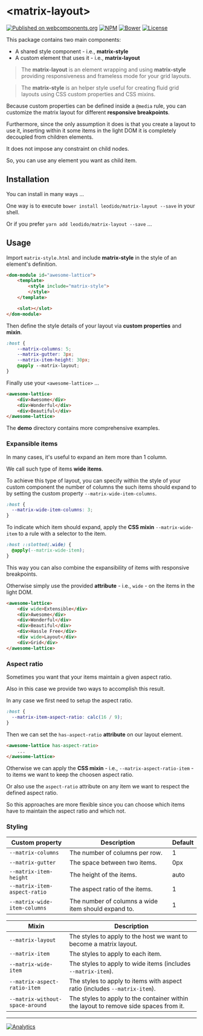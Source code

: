 # \<matrix-layout>

[![Published on webcomponents.org](https://img.shields.io/badge/webcomponents.org-published-blue.svg?style=flat-square)](https://www.webcomponents.org/element/leodido/matrix-layout)
 [![NPM](https://img.shields.io/npm/v/matrix-layout.svg?style=flat-square)](https://www.npmjs.com/package/matrix-layout) [![Bower](https://img.shields.io/bower/v/matrix-layout.svg?style=flat-square)](http://github.com/leodido/matrix-layout/releases/latest) [![License](https://img.shields.io/badge/license-apache--2.0-yellowgreen.svg?style=flat-square)](http://opensource.org/licenses/Apache-2.0)

This package contains two main components:

* A shared style component - i.e., **matrix-style**
* A custom element that uses it - i.e., **matrix-layout**

> The **matrix-layout** is an element wrapping and using **matrix-style** providing responsiveness and frameless mode for your grid layouts.

> The **matrix-style** is an helper style useful for creating fluid grid layouts using CSS custom properties and CSS mixins.

Because custom properties can be defined inside a `@media` rule, you can customize the matrix layout for different **responsive breakpoints**.

Furthermore, since the only assumption it does is that you create a layout to use it, inserting within it some items in the light DOM it is completely decoupled from children elements.

It does not impose any constraint on child nodes.

So, you can use any element you want as child item.

## Installation

You can install in many ways ...

One way is to execute `bower install leodido/matrix-layout --save` in your shell.

Or if you prefer `yarn add leodido/matrix-layout --save` ...

## Usage

Import `matrix-style.html` and include **matrix-style** in the style of an element's definition.

```html
<dom-module id="awesome-lattice">
    <template>
        <style include="matrix-style">
        </style>
    </template>

    <slot></slot>
</dom-module>
```

Then define the style details of your layout via **custom properties** and **mixin**.

```css
:host {
    --matrix-columns: 5;
    --matrix-gutter: 3px;
    --matrix-item-height: 30px;
    @apply --matrix-layout;
}
```

Finally use your `<awesome-lattice>` ...

```html
<awesome-lattice>
    <div>Awesome</div>
    <div>Wonderful</div>
    <div>Beautiful</div>
</awesome-lattice>
```

The **demo** directory contains more comprehensive examples.

### Expansible items

In many cases, it's useful to expand an item more than 1 column.

We call such type of items **wide items**.

To achieve this type of layout, you can specify within the style of your custom component the number of columns the such items should expand to by setting the custom property `--matrix-wide-item-columns`.

```css
:host {
  --matrix-wide-item-columns: 3;
}
```

To indicate which item should expand, apply the **CSS mixin** `--matrix-wide-item` to a rule with a selector to the item.

```css
:host ::slotted(.wide) {
  @apply(--matrix-wide-item);
}
```

This way you can also combine the expansibility of items with responsive breakpoints.

Otherwise simply use the provided **attribute** - i.e., `wide` - on the items in the light DOM.

```html
<awesome-lattice>
    <div wide>Extensible</div>
    <div>Awesome</div>
    <div>Wonderful</div>
    <div>Beautiful</div>
    <div>Hassle Free</div>
    <div wide>Layout</div>
    <div>Grid</div>
</awesome-lattice>
```

### Aspect ratio

Sometimes you want that your items maintain a given aspect ratio.

Also in this case we provide two ways to accomplish this result.

In any case we first need to setup the aspect ratio.

```css
:host {
  --matrix-item-aspect-ratio: calc(16 / 9);
}
```

Then we can set the `has-aspect-ratio` **attribute** on our layout element.

```html
<awesome-lattice has-aspect-ratio>
    ...
</awesome-lattice>
```

Otherwise we can apply the **CSS mixin** - i.e., `--matrix-aspect-ratio-item` - to items we want to keep the choosen aspect ratio.

Or also use the `aspect-ratio` attribute on any item we want to respect the defined aspect ratio.

So this approaches are more flexible since you can choose which items have to maintain the aspect ratio and which not.

### Styling

Custom property                             | Description                                                | Default
--------------------------------------------|------------------------------------------------------------|------------------
`--matrix-columns`                          | The number of columns per row.                             | 1
`--matrix-gutter`                           | The space between two items.                               | 0px
`--matrix-item-height`                      | The height of the items.                                   | auto
`--matrix-item-aspect-ratio`                | The aspect ratio of the items.                             | 1
`--matrix-wide-item-columns`                | The number of columns a wide item should expand to.        | 1

Mixin                                       | Description
--------------------------------------------|--------------------------------------------------------------------------
`--matrix-layout`                           | The styles to apply to the host we want to become a matrix layout.
`--matrix-item`                             | The styles to apply to each item.
`--matrix-wide-item`                        | The styles to apply to wide items (includes `--matrix-item`).
`--matrix-aspect-ratio-item`                | The styles to apply to items with aspect ratio (includes `--matrix-item`).
`--matrix-without-space-around`             | The styles to apply to the container within the layout to remove side spaces from it.

---

[![Analytics](https://ga-beacon.appspot.com/UA-49657176-1/matrix-layout?flat)](https://github.com/igrigorik/ga-beacon)